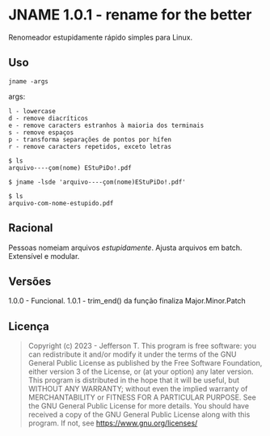 # JNAME 1.0.1  - rename for the better

Renomeador estupidamente rápido simples para Linux.

## Uso
``` 
jname -args
``` 

args:
```
l - lowercase
d - remove diacríticos
e - remove caracters estranhos à maioria dos terminais
s - remove espaços
p - transforma separações de pontos por hífen
r - remove caracters repetidos, exceto letras
```

```
$ ls
arquivo----çom(nome) EStuPiDo!.pdf

$ jname -lsde 'arquivo----çom(nome)EStuPiDo!.pdf'

$ ls 
arquivo-com-nome-estupido.pdf
```

## Racional
Pessoas nomeiam arquivos _estupidamente_. 
Ajusta arquivos em batch.
Extensível e modular.

## Versões
1.0.0 - Funcional.
1.0.1 - trim_end() da função finaliza
Major.Minor.Patch

## Licença
> Copyright (c) 2023 - Jefferson T. 
> This program is free software: you can redistribute it and/or modify it under the terms of the GNU General Public License as published by the Free Software Foundation, either version 3 of the License, or (at your option) any later version. This program is distributed in the hope that it will be useful, but WITHOUT ANY WARRANTY; without even the implied warranty of MERCHANTABILITY or FITNESS FOR A PARTICULAR PURPOSE.  See the GNU General Public License for more details. You should have received a copy of the GNU General Public License along with this program.  If not, see <https://www.gnu.org/licenses/>
